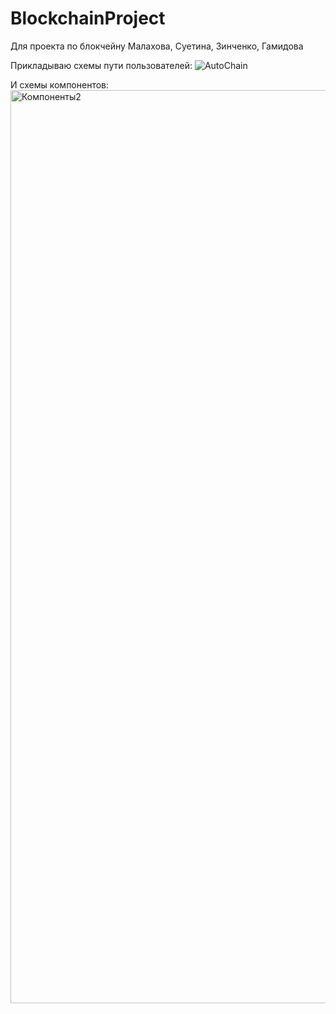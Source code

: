 # BlockchainProject
Для проекта по блокчейну Малахова, Суетина, Зинченко, Гамидова

Прикладываю схемы пути пользователей:
![AutoChain](https://github.com/user-attachments/assets/5feb0342-d5f2-4063-859f-f542dcdd2a92)

И схемы компонентов:
<img width="2271" height="1461" alt="Компоненты2" src="https://github.com/user-attachments/assets/30c1792f-2056-4900-b223-b33e635a57ae" />
